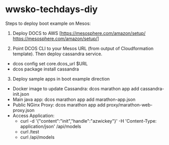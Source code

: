 # wwsko-techdays-diy

Steps to deploy boot example on Mesos:

1) Deploy DOCS to AWS [https://mesosphere.com/amazon/setup/ https://mesosphere.com/amazon/setup/]

2) Point DCOS CLI to your Mesos URL (from output of Cloudformation template).  Then deploy cassandra service.
  - dcos config set core.dcos_url $URL
  - dcos package install cassandra

3) Deploy sample apps in boot example direction
  - Docker image to update Cassandra: dcos marathon app add cassandra-init.json
  - Main java app: dcos marathon app add marathon-app.json
  - Public NGinx Proxy: dcos marathon app add proxy/marathon-web-proxy.json
  - Access Application:
    * curl -d '{"content":"init","handle":"azwickey"}' -H 'Content-Type: application/json' /api/models
    * curl /test
    * curl /api/models
  
